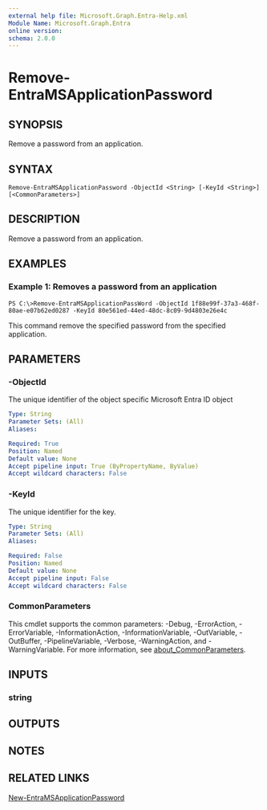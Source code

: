 ```yaml
---
external help file: Microsoft.Graph.Entra-Help.xml
Module Name: Microsoft.Graph.Entra
online version:
schema: 2.0.0
---
```


# Remove-EntraMSApplicationPassword

## SYNOPSIS
Remove a password from an application.

## SYNTAX

```
Remove-EntraMSApplicationPassword -ObjectId <String> [-KeyId <String>] [<CommonParameters>]
```

## DESCRIPTION
Remove a password from an application.

## EXAMPLES

### Example 1: Removes a password from an application
```
PS C:\>Remove-EntraMSApplicationPassWord -ObjectId 1f88e99f-37a3-468f-80ae-e07b62ed0287 -KeyId 80e561ed-44ed-48dc-8c09-9d4803e26e4c
```

This command remove the specified password from the specified application.

## PARAMETERS

### -ObjectId
The unique identifier of the object specific Microsoft Entra ID object

```yaml
Type: String
Parameter Sets: (All)
Aliases:

Required: True
Position: Named
Default value: None
Accept pipeline input: True (ByPropertyName, ByValue)
Accept wildcard characters: False
```

### -KeyId
The unique identifier for the key.

```yaml
Type: String
Parameter Sets: (All)
Aliases:

Required: False
Position: Named
Default value: None
Accept pipeline input: False
Accept wildcard characters: False
```

### CommonParameters
This cmdlet supports the common parameters: -Debug, -ErrorAction, -ErrorVariable, -InformationAction, -InformationVariable, -OutVariable, -OutBuffer, -PipelineVariable, -Verbose, -WarningAction, and -WarningVariable. For more information, see [about_CommonParameters](http://go.microsoft.com/fwlink/?LinkID=113216).

## INPUTS

### string
## OUTPUTS

## NOTES

## RELATED LINKS

[New-EntraMSApplicationPassword]()

